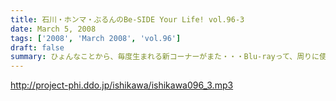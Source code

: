 ```yaml
---
title: 石川・ホンマ・ぶるんのBe-SIDE Your Life! vol.96-3
date: March 5, 2008
tags: ['2008', 'March 2008', 'vol.96']
draft: false
summary: ひょんなことから、毎度生まれる新コーナーがまた・・・Blu-rayって、周りに使っている人っているのかな。ちなみに、私はまだ・・・もっていない・・・NAMAE
---
```


http://project-phi.ddo.jp/ishikawa/ishikawa096_3.mp3